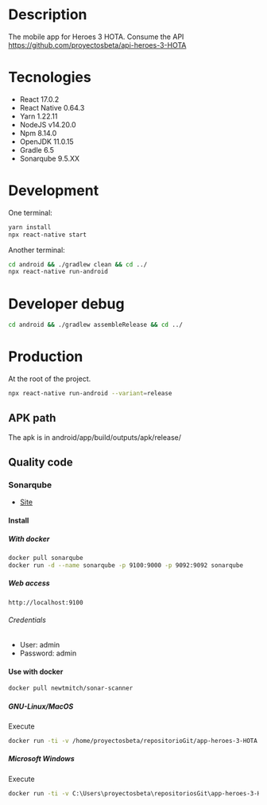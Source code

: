 # Description

The mobile app for Heroes 3 HOTA.
Consume the API https://github.com/proyectosbeta/api-heroes-3-HOTA

# Tecnologies

- React 17.0.2
- React Native 0.64.3
- Yarn 1.22.11
- NodeJS v14.20.0
- Npm 8.14.0
- OpenJDK 11.0.15
- Gradle 6.5
- Sonarqube 9.5.XX

# Development

One terminal:

```bash
yarn install
npx react-native start
```

Another terminal:

```bash
cd android && ./gradlew clean && cd ../
npx react-native run-android
```

# Developer debug

```bash
cd android && ./gradlew assembleRelease && cd ../
```

# Production

At the root of the project.

```bash
npx react-native run-android --variant=release
```

## APK path

The apk is in android/app/build/outputs/apk/release/

## Quality code

### Sonarqube

- [Site](https://www.sonarqube.org/)

#### Install

##### With docker

```bash
docker pull sonarqube
docker run -d --name sonarqube -p 9100:9000 -p 9092:9092 sonarqube
```

##### Web access

```
http://localhost:9100
```

###### Credentials

- User: admin
- Password: admin

#### Use with docker

```bash
docker pull newtmitch/sonar-scanner

```

##### GNU-Linux/MacOS

Execute

```bash
docker run -ti -v /home/proyectosbeta/repositorioGit/app-heroes-3-HOTA:/usr/src --link sonarqube newtmitch/sonar-scanner
```

##### Microsoft Windows

Execute

```bash
docker run -ti -v C:\Users\proyectosbeta\repositoriosGit\app-heroes-3-HOTA:/usr/src --link sonarqube newtmitch/sonar-scanner
```